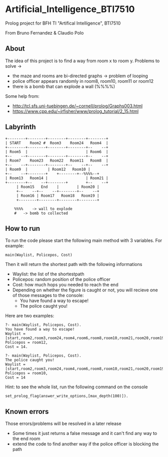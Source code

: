 # Artificial_Intelligence_BTI7510
Prolog project for BFH TI "Artifical Intelligence", BTI7510

From Bruno Fernandez & Claudio Polo

## About
The idea of this project is to find a way from room x to room y.
Problems to solve ->
- the maze and rooms are bi-directed graphs -> problem of looping
- police officer appears randomly in room8, room10, room11 or room12
- there is a bomb that can explode a wall (%%%%)

Some help from:
- http://tcl.sfs.uni-tuebingen.de/~cornell/prolog/Graphs003.html
- https://www.cpp.edu/~jrfisher/www/prolog_tutorial/2_15.html

## Labyrinth

```
+--------+--------+--------+--------+--------+
| START    Room2 #  Room3    Room24   Room4  |
+--------+--------+--------+--------+--    --+
| Room5  |                          | Room6  |
+--    --+--------+--------+--------+--    --+
| Room7    Room23   Room22   Room11   Room8  |
+--    --+--------+--------+--    --+--    --+
| Room9  |		   | Room12   Room10 |
+--    --+--------+	   +--------+--%%%%--+
| Room13   Room14 |                 | Room21 |
+--------+--    --+--------+        +--    --+
	 | Room15   End    |        | Room20 |
	 +--    --+--    --+--------+--    --+
	 | Room16 | Room17   Room18   Room19 |
	 +--------+--------+--------+--------+

	%%%%	-> wall to explode
	#	-> bomb to collected

```

## How to run

To run the code please start the following main method with 3 variables.
For example:
```
main(Waylist, Policepos, Cost)
```

Then it will return the shortest path with the following informations
- Waylist: the list  of the shortestpath
- Policepos: random position of the police officer
- Cost: how much hops you needed to reach the end
- Depending on whether the figure is caught or not, you will recieve one of those messages to the console:
	- You have found a way to escape!
	- The police caught you!
	
Here are two examples:
```
?- main(Waylist, Policepos, Cost).
You have found a way to escape!
Waylist = [start,room2,room3,room24,room4,room6,room8,room10,room21,room20,room19,room18,room17,end],
Policepos = room12,
Cost = 14.
```
```
?- main(Waylist, Policepos, Cost).
The police caught you!
Waylist = [start,room2,room3,room24,room4,room6,room8,room10,room21,room20,room19,room18,room17,end],
Policepos = room10,
Cost = 14
```

Hint: to see the whole list, run the following command on the console
```
set_prolog_flag(answer_write_options,[max_depth(100)]).
```

## Known errors
Those errors/problems will be resolved in a later release
- Some times it just returns a false message and it can't find any way to the end room
- extend the code to find another way if the police officer is blocking the path
